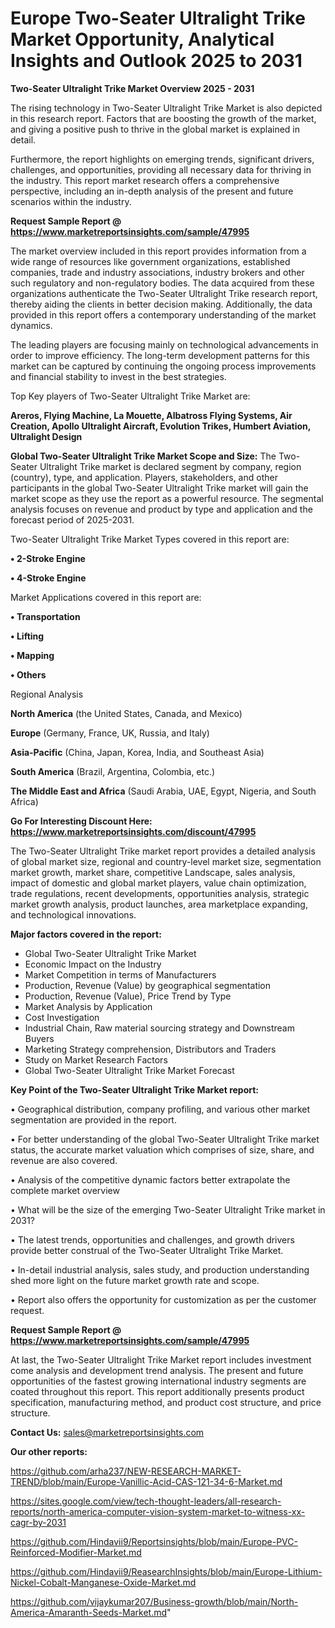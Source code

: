 # Europe Two-Seater Ultralight Trike Market Opportunity, Analytical Insights and Outlook 2025 to 2031

<Strong> Two-Seater Ultralight Trike Market Overview 2025 - 2031</strong>

The rising technology in Two-Seater Ultralight Trike Market is also depicted in this research report. Factors that are boosting the growth of the market, and giving a positive push to thrive in the global market is explained in detail.

Furthermore, the report highlights on emerging trends, significant drivers, challenges, and opportunities, providing all necessary data for thriving in the industry. This report market research offers a comprehensive perspective, including an in-depth analysis of the present and future scenarios within the industry.

<strong>Request Sample Report @ <a href=https://www.marketreportsinsights.com/sample/47995>https://www.marketreportsinsights.com/sample/47995</a></strong>

The market overview included in this report provides information from a wide range of resources like government organizations, established companies, trade and industry associations, industry brokers and other such regulatory and non-regulatory bodies. The data acquired from these organizations authenticate the Two-Seater Ultralight Trike research report, thereby aiding the clients in better decision making. Additionally, the data provided in this report offers a contemporary understanding of the market dynamics.

The leading players are focusing mainly on technological advancements in order to improve efficiency. The long-term development patterns for this market can be captured by continuing the ongoing process improvements and financial stability to invest in the best strategies.

Top Key players of Two-Seater Ultralight Trike Market are:

<strong>Areros, Flying Machine, La Mouette, Albatross Flying Systems, Air Creation, Apollo Ultralight Aircraft, Evolution Trikes, Humbert Aviation, Ultralight Design</strong>

<strong><b>Global Two-Seater Ultralight Trike Market Scope and Size:</b></strong>
The Two-Seater Ultralight Trike market is declared segment by company, region (country), type, and application. Players, stakeholders, and other participants in the global Two-Seater Ultralight Trike market will gain the market scope as they use the report as a powerful resource. The segmental analysis focuses on revenue and product by type and application and the forecast period of 2025-2031.

Two-Seater Ultralight Trike Market Types covered in this report are:

<strong>•  2-Stroke Engine

•  4-Stroke Engine</strong>

Market Applications covered in this report are:

<strong>•  Transportation

•  Lifting

•  Mapping

•  Others</strong> 

Regional Analysis

<strong>North America</strong> (the United States, Canada, and Mexico)

<strong>Europe</strong> (Germany, France, UK, Russia, and Italy)

<strong>Asia-Pacific</strong> (China, Japan, Korea, India, and Southeast Asia)

<strong>South America</strong> (Brazil, Argentina, Colombia, etc.)

<strong>The Middle East and Africa</strong> (Saudi Arabia, UAE, Egypt, Nigeria, and South Africa)

<strong>Go For Interesting Discount Here: <a href=https://www.marketreportsinsights.com/discount/47995>https://www.marketreportsinsights.com/discount/47995</a></strong>

The Two-Seater Ultralight Trike market report provides a detailed analysis of global market size, regional and country-level market size, segmentation market growth, market share, competitive Landscape, sales analysis, impact of domestic and global market players, value chain optimization, trade regulations, recent developments, opportunities analysis, strategic market growth analysis, product launches, area marketplace expanding, and technological innovations.

<strong><b>Major factors covered in the report:</b></strong>
<ul>
  <li>Global Two-Seater Ultralight Trike Market </li>
  <li>Economic Impact on the Industry</li>
  <li>Market Competition in terms of Manufacturers</li>
  <li>Production, Revenue (Value) by geographical segmentation</li>
  <li>Production, Revenue (Value), Price Trend by Type</li>
  <li>Market Analysis by Application</li>
  <li>Cost Investigation</li>
  <li>Industrial Chain, Raw material sourcing strategy and Downstream Buyers</li>
  <li>Marketing Strategy comprehension, Distributors and Traders</li>
  <li>Study on Market Research Factors</li>
  <li>Global Two-Seater Ultralight Trike Market Forecast</li>
</ul>

<strong><b>Key Point of the Two-Seater Ultralight Trike Market report:</b></strong>

• Geographical distribution, company profiling, and various other market segmentation are provided in the report.

• For better understanding of the global Two-Seater Ultralight Trike market status, the accurate market valuation which comprises of size, share, and revenue are also covered.

• Analysis of the competitive dynamic factors better extrapolate the complete market overview

• What will be the size of the emerging Two-Seater Ultralight Trike market in 2031?

• The latest trends, opportunities and challenges, and growth drivers provide better construal of the Two-Seater Ultralight Trike Market.

• In-detail industrial analysis, sales study, and production understanding shed more light on the future market growth rate and scope.

• Report also offers the opportunity for customization as per the customer request.

<strong>Request Sample Report @ <a href=https://www.marketreportsinsights.com/sample/47995>https://www.marketreportsinsights.com/sample/47995</a></strong>

At last, the Two-Seater Ultralight Trike Market report includes investment come analysis and development trend analysis. The present and future opportunities of the fastest growing international industry segments are coated throughout this report. This report additionally presents product specification, manufacturing method, and product cost structure, and price structure.

<strong>Contact Us:</strong>
sales@marketreportsinsights.com

<strong>Our other reports:</strong>

<a href=https://github.com/arha237/NEW-RESEARCH-MARKET-TREND/blob/main/Europe-Vanillic-Acid-CAS-121-34-6-Market.md>https://github.com/arha237/NEW-RESEARCH-MARKET-TREND/blob/main/Europe-Vanillic-Acid-CAS-121-34-6-Market.md</a>

<a href=https://sites.google.com/view/tech-thought-leaders/all-research-reports/north-america-computer-vision-system-market-to-witness-xx-cagr-by-2031>https://sites.google.com/view/tech-thought-leaders/all-research-reports/north-america-computer-vision-system-market-to-witness-xx-cagr-by-2031</a>

<a href=https://github.com/Hindavii9/Reportsinsights/blob/main/Europe-PVC-Reinforced-Modifier-Market.md>https://github.com/Hindavii9/Reportsinsights/blob/main/Europe-PVC-Reinforced-Modifier-Market.md</a>

<a href=https://github.com/Hindavii9/ReasearchInsights/blob/main/Europe-Lithium-Nickel-Cobalt-Manganese-Oxide-Market.md>https://github.com/Hindavii9/ReasearchInsights/blob/main/Europe-Lithium-Nickel-Cobalt-Manganese-Oxide-Market.md</a>

<a href=https://github.com/vijaykumar207/Business-growth/blob/main/North-America-Amaranth-Seeds-Market.md>https://github.com/vijaykumar207/Business-growth/blob/main/North-America-Amaranth-Seeds-Market.md</a>"

